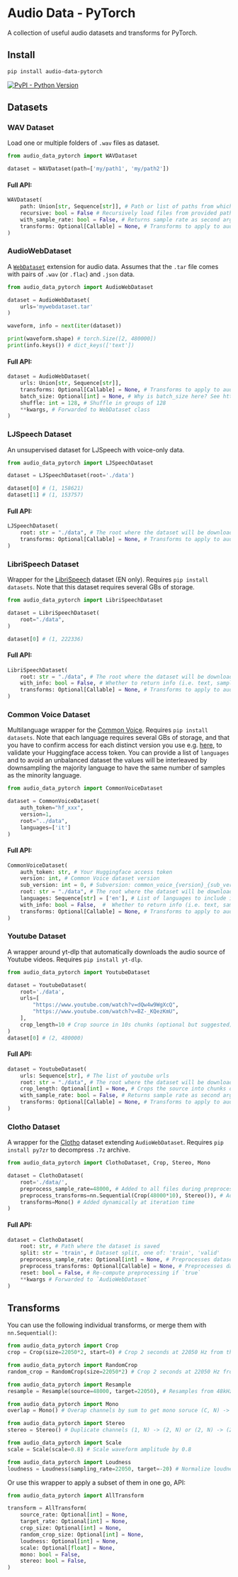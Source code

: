 
# Audio Data - PyTorch

A collection of useful audio datasets and transforms for PyTorch.

## Install

```bash
pip install audio-data-pytorch
```

[![PyPI - Python Version](https://img.shields.io/pypi/v/audio-data-pytorch?style=flat&colorA=0f0f0f&colorB=0f0f0f)](https://pypi.org/project/audio-data-pytorch/)

## Datasets

### WAV Dataset

Load one or multiple folders of `.wav` files as dataset.

```py
from audio_data_pytorch import WAVDataset

dataset = WAVDataset(path=['my/path1', 'my/path2'])
```

#### Full API:
```py
WAVDataset(
    path: Union[str, Sequence[str]], # Path or list of paths from which to load files
    recursive: bool = False # Recursively load files from provided paths
    with_sample_rate: bool = False, # Returns sample rate as second argument
    transforms: Optional[Callable] = None, # Transforms to apply to audio files
)
```


### AudioWebDataset
A [`WebDataset`](https://webdataset.github.io/webdataset/) extension for audio data. Assumes that the `.tar` file comes with pairs of `.wav` (or `.flac`) and `.json` data.
```py
from audio_data_pytorch import AudioWebDataset

dataset = AudioWebDataset(
    urls='mywebdataset.tar'
)

waveform, info = next(iter(dataset))

print(waveform.shape) # torch.Size([2, 480000])
print(info.keys()) # dict_keys(['text'])
```

#### Full API:
```py
dataset = AudioWebDataset(
    urls: Union[str, Sequence[str]],
    transforms: Optional[Callable] = None, # Transforms to apply to audio files
    batch_size: Optional[int] = None, # Why is batch_size here? See https://webdataset.github.io/webdataset/gettingstarted/#webdataset-and-dataloader
    shuffle: int = 128, # Shuffle in groups of 128
    **kwargs, # Forwarded to WebDataset class
)
```

### LJSpeech Dataset
An unsupervised dataset for LJSpeech with voice-only data.
```py
from audio_data_pytorch import LJSpeechDataset

dataset = LJSpeechDataset(root='./data')

dataset[0] # (1, 158621)
dataset[1] # (1, 153757)
```

#### Full API:
```py
LJSpeechDataset(
    root: str = "./data", # The root where the dataset will be downloaded
    transforms: Optional[Callable] = None, # Transforms to apply to audio files
)
```

### LibriSpeech Dataset
Wrapper for the [LibriSpeech](https://www.openslr.org/12) dataset (EN only). Requires `pip install datasets`. Note that this dataset requires several GBs of storage.

```py
from audio_data_pytorch import LibriSpeechDataset

dataset = LibriSpeechDataset(
    root="./data",
)

dataset[0] # (1, 222336)
```

#### Full API:
```py
LibriSpeechDataset(
    root: str = "./data", # The root where the dataset will be downloaded
    with_info: bool = False, # Whether to return info (i.e. text, sampling rate, speaker_id)
    transforms: Optional[Callable] = None, # Transforms to apply to audio files
)
```

### Common Voice Dataset
Multilanguage wrapper for the [Common Voice](https://commonvoice.mozilla.org/). Requires `pip install datasets`. Note that each language requires several GBs of storage, and that you have to confirm access for each distinct version you use e.g. [here](https://huggingface.co/datasets/mozilla-foundation/common_voice_10_0), to validate your Huggingface access token. You can provide a list of `languages` and to avoid an unbalanced dataset the values will be interleaved by downsampling the majority language to have the same number of samples as the minority language.

```py
from audio_data_pytorch import CommonVoiceDataset

dataset = CommonVoiceDataset(
    auth_token="hf_xxx",
    version=1,
    root="../data",
    languages=['it']
)
```

#### Full API:
```py
CommonVoiceDataset(
    auth_token: str, # Your Huggingface access token
    version: int, # Common Voice dataset version
    sub_version: int = 0, # Subversion: common_voice_{version}_{sub_version}
    root: str = "./data", # The root where the dataset will be downloaded
    languages: Sequence[str] = ['en'], # List of languages to include in the dataset
    with_info: bool = False,  #  Whether to return info (i.e. text, sampling rate, age, gender, accent, locale)
    transforms: Optional[Callable] = None, # Transforms to apply to audio files
)
```

### Youtube Dataset
A wrapper around yt-dlp that automatically downloads the audio source of Youtube videos. Requires `pip install yt-dlp`.

```py
from audio_data_pytorch import YoutubeDataset

dataset = YoutubeDataset(
    root='./data',
    urls=[
        "https://www.youtube.com/watch?v=dQw4w9WgXcQ",
        "https://www.youtube.com/watch?v=BZ-_KQezKmU",
    ],
    crop_length=10 # Crop source in 10s chunks (optional but suggested)
)
dataset[0] # (2, 480000)
```

#### Full API:
```py
dataset = YoutubeDataset(
    urls: Sequence[str], # The list of youtube urls
    root: str = "./data", # The root where the dataset will be downloaded
    crop_length: Optional[int] = None, # Crops the source into chunks of `crop_length` seconds
    with_sample_rate: bool = False, # Returns sample rate as second argument
    transforms: Optional[Callable] = None, # Transforms to apply to audio files
)
```

### Clotho Dataset
A wrapper for the [Clotho](https://zenodo.org/record/3490684#.Y0VVVOxBwR0) dataset extending `AudioWebDataset`. Requires `pip install py7zr` to decompress `.7z` archive.

```py
from audio_data_pytorch import ClothoDataset, Crop, Stereo, Mono

dataset = ClothoDataset(
    root='./data/',
    preprocess_sample_rate=48000, # Added to all files during preprocessing
    preprocess_transforms=nn.Sequential(Crop(48000*10), Stereo()), # Added to all files during preprocessing
    transforms=Mono() # Added dynamically at iteration time
)
```


#### Full API:
```py
dataset = ClothoDataset(
    root: str, # Path where the dataset is saved
    split: str = 'train', # Dataset split, one of: 'train', 'valid'
    preprocess_sample_rate: Optional[int] = None, # Preprocesses dataset to this sample rate
    preprocess_transforms: Optional[Callable] = None, # Preprocesses dataset with the provided transfomrs
    reset: bool = False, # Re-compute preprocessing if `true`
    **kwargs # Forwarded to `AudioWebDataset`
)
```


## Transforms

You can use the following individual transforms, or merge them with `nn.Sequential()`:

```py
from audio_data_pytorch import Crop
crop = Crop(size=22050*2, start=0) # Crop 2 seconds at 22050 Hz from the start of the file

from audio_data_pytorch import RandomCrop
random_crop = RandomCrop(size=22050*2) # Crop 2 seconds at 22050 Hz from a random position

from audio_data_pytorch import Resample
resample = Resample(source=48000, target=22050), # Resamples from 48kHz to 22kHz

from audio_data_pytorch import Mono
overlap = Mono() # Overap channels by sum to get mono soruce (C, N) -> (1, N)

from audio_data_pytorch import Stereo
stereo = Stereo() # Duplicate channels (1, N) -> (2, N) or (2, N) -> (2, N)

from audio_data_pytorch import Scale
scale = Scale(scale=0.8) # Scale waveform amplitude by 0.8

from audio_data_pytorch import Loudness
loudness = Loudness(sampling_rate=22050, target=-20) # Normalize loudness to -20dB, requires `pip install pyloudnorm`
```

Or use this wrapper to apply a subset of them in one go, API:
```py
from audio_data_pytorch import AllTransform

transform = AllTransform(
    source_rate: Optional[int] = None,
    target_rate: Optional[int] = None,
    crop_size: Optional[int] = None,
    random_crop_size: Optional[int] = None,
    loudness: Optional[int] = None,
    scale: Optional[float] = None,
    mono: bool = False,
    stereo: bool = False,
)
```

